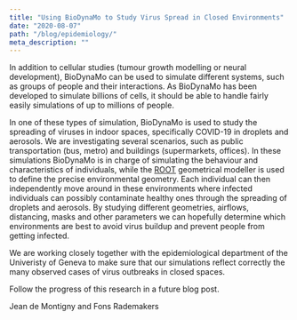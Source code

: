 ```yaml
---
title: "Using BioDynaMo to Study Virus Spread in Closed Environments"
date: "2020-08-07"
path: "/blog/epidemiology/"
meta_description: ""
---
```


In addition to cellular studies (tumour growth modelling or neural development), BioDynaMo can be used to simulate different systems, such as groups of people and their interactions. As BioDynaMo has been developed to simulate billions of cells, it should be able to handle fairly easily simulations of up to millions of people.

In one of these types of simulation, BioDynaMo is used to study the spreading of viruses in indoor spaces, specifically COVID-19 in droplets and aerosols. We are investigating several scenarios, such as public transportation (bus, metro) and buildings (supermarkets, offices). In these simulations BioDynaMo is in charge of simulating the behaviour and characteristics of individuals, while the [ROOT](http://root.cern) geometrical modeller is used to define the precise environmental geometry. Each individual can then independently move around in these environments where infected individuals can possibly contaminate healthy ones through the spreading of droplets and aerosols. By studying different geometries, airflows, distancing, masks and other parameters we can hopefully determine which environments are best to avoid virus buildup and prevent people from getting infected.

We are working closely together with the epidemiological department of the Univeristy of Geneva to make sure that our simulations reflect correctly the many observed cases of virus outbreaks in closed spaces.

Follow the progress of this research in a future blog post.


Jean de Montigny and Fons Rademakers